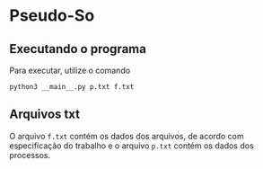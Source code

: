 # Pseudo-So

## Executando o programa
Para executar, utilize o comando
```
python3 __main__.py p.txt f.txt
```

## Arquivos txt
O arquivo `f.txt` contém os dados dos arquivos, de acordo com especificação do trabalho e o arquivo `p.txt` contém os dados dos processos.